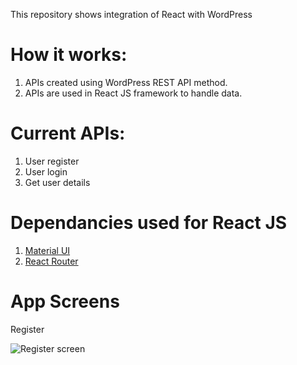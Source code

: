 This repository shows integration of React with WordPress

# How it works:
1. APIs created using WordPress REST API method. 
2. APIs are used in React JS framework to handle data.

# Current APIs:
1. User register
2. User login
3. Get user details

# Dependancies used for React JS
1. [Material UI](https://mui.com)
2. [React Router](https://reactrouter.com/en/main)

# App Screens
Register

![Register screen](https://user-images.githubusercontent.com/48121565/229307832-484efd43-6edf-4937-bf39-8e22714f6921.png)
